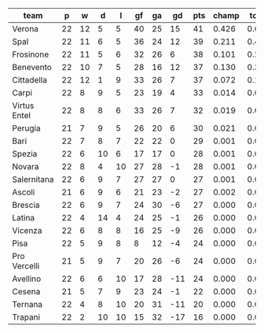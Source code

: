 |     team     | p  | w  | d  | l  | gf | ga | gd  | pts | champ | top2  | top3  | top4  |  5-7  | bot4  | bot3  | bot2  |
|--------------|----|----|----|----|----|----|-----|-----|-------|-------|-------|-------|-------|-------|-------|-------|
| Verona       | 22 | 12 |  5 |  5 | 40 | 25 |  15 |  41 | 0.426 | 0.645 | 0.789 | 0.874 | 0.104 | 0.000 | 0.000 | 0.000|
| Spal         | 22 | 11 |  6 |  5 | 36 | 24 |  12 |  39 | 0.211 | 0.430 | 0.606 | 0.737 | 0.193 | 0.000 | 0.000 | 0.000|
| Frosinone    | 22 | 11 |  5 |  6 | 32 | 26 |   6 |  38 | 0.101 | 0.241 | 0.394 | 0.543 | 0.303 | 0.000 | 0.000 | 0.000|
| Benevento    | 22 | 10 |  7 |  5 | 28 | 16 |  12 |  37 | 0.130 | 0.305 | 0.468 | 0.620 | 0.268 | 0.000 | 0.000 | 0.000|
| Cittadella   | 22 | 12 |  1 |  9 | 33 | 26 |   7 |  37 | 0.072 | 0.183 | 0.316 | 0.456 | 0.328 | 0.000 | 0.000 | 0.000|
| Carpi        | 22 |  8 |  9 |  5 | 23 | 19 |   4 |  33 | 0.014 | 0.045 | 0.095 | 0.165 | 0.309 | 0.007 | 0.002 | 0.001|
| Virtus Entel | 22 |  8 |  8 |  6 | 33 | 26 |   7 |  32 | 0.019 | 0.060 | 0.125 | 0.211 | 0.331 | 0.006 | 0.002 | 0.000|
| Perugia      | 21 |  7 |  9 |  5 | 26 | 20 |   6 |  30 | 0.021 | 0.061 | 0.122 | 0.206 | 0.317 | 0.008 | 0.003 | 0.001|
| Bari         | 22 |  7 |  8 |  7 | 22 | 22 |   0 |  29 | 0.001 | 0.007 | 0.020 | 0.042 | 0.145 | 0.051 | 0.024 | 0.010|
| Spezia       | 22 |  6 | 10 |  6 | 17 | 17 |   0 |  28 | 0.001 | 0.005 | 0.014 | 0.033 | 0.129 | 0.061 | 0.032 | 0.011|
| Novara       | 22 |  8 |  4 | 10 | 27 | 28 |  -1 |  28 | 0.001 | 0.002 | 0.009 | 0.021 | 0.094 | 0.102 | 0.054 | 0.020|
| Salernitana  | 22 |  6 |  9 |  7 | 27 | 27 |   0 |  27 | 0.001 | 0.005 | 0.012 | 0.024 | 0.099 | 0.091 | 0.047 | 0.018|
| Ascoli       | 21 |  6 |  9 |  6 | 21 | 23 |  -2 |  27 | 0.002 | 0.005 | 0.012 | 0.027 | 0.124 | 0.079 | 0.041 | 0.017|
| Brescia      | 22 |  6 |  9 |  7 | 24 | 30 |  -6 |  27 | 0.000 | 0.001 | 0.003 | 0.007 | 0.038 | 0.218 | 0.134 | 0.056|
| Latina       | 22 |  4 | 14 |  4 | 24 | 25 |  -1 |  26 | 0.000 | 0.002 | 0.006 | 0.014 | 0.073 | 0.133 | 0.076 | 0.033|
| Vicenza      | 22 |  6 |  8 |  8 | 16 | 25 |  -9 |  26 | 0.000 | 0.001 | 0.001 | 0.004 | 0.025 | 0.262 | 0.165 | 0.080|
| Pisa         | 22 |  5 |  9 |  8 |  8 | 12 |  -4 |  24 | 0.000 | 0.000 | 0.000 | 0.001 | 0.018 | 0.330 | 0.214 | 0.098|
| Pro Vercelli | 21 |  5 |  9 |  7 | 20 | 26 |  -6 |  24 | 0.000 | 0.000 | 0.001 | 0.004 | 0.026 | 0.308 | 0.199 | 0.095|
| Avellino     | 22 |  6 |  6 | 10 | 17 | 28 | -11 |  24 | 0.000 | 0.000 | 0.001 | 0.002 | 0.009 | 0.483 | 0.351 | 0.194|
| Cesena       | 21 |  5 |  7 |  9 | 23 | 24 |  -1 |  22 | 0.000 | 0.002 | 0.006 | 0.014 | 0.065 | 0.158 | 0.093 | 0.041|
| Ternana      | 22 |  4 |  8 | 10 | 20 | 31 | -11 |  20 | 0.000 | 0.000 | 0.000 | 0.000 | 0.002 | 0.742 | 0.636 | 0.465|
| Trapani      | 22 |  2 | 10 | 10 | 15 | 32 | -17 |  16 | 0.000 | 0.000 | 0.000 | 0.000 | 0.000 | 0.962 | 0.927 | 0.860|
